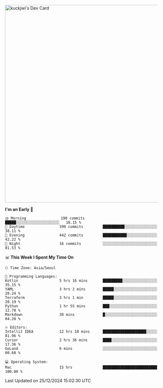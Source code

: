 <a href="https://app.daily.dev/kuckhwancho"><img src="https://api.daily.dev/devcards/v2/efef39c8028947428b3c0b486b9cd9b6.png?r=iz2&type=wide" width="652" alt="kuckjwi's Dev Card"/></a>

<!--START_SECTION:waka-->
**I'm an Early 🐤** 

```text
🌞 Morning                190 commits         █████░░░░░░░░░░░░░░░░░░░░   18.15 % 
🌆 Daytime                399 commits         ██████████░░░░░░░░░░░░░░░   38.11 % 
🌃 Evening                442 commits         ███████████░░░░░░░░░░░░░░   42.22 % 
🌙 Night                  16 commits          ░░░░░░░░░░░░░░░░░░░░░░░░░   01.53 % 
```


📊 **This Week I Spent My Time On** 

```text
🕑︎ Time Zone: Asia/Seoul

💬 Programming Languages: 
Kotlin                   5 hrs 16 mins       █████████░░░░░░░░░░░░░░░░   35.15 % 
YAML                     3 hrs 2 mins        █████░░░░░░░░░░░░░░░░░░░░   20.24 % 
Terraform                3 hrs 1 min         █████░░░░░░░░░░░░░░░░░░░░   20.19 % 
Python                   1 hr 55 mins        ███░░░░░░░░░░░░░░░░░░░░░░   12.78 % 
Markdown                 38 mins             █░░░░░░░░░░░░░░░░░░░░░░░░   04.28 % 

🔥 Editors: 
IntelliJ IDEA            12 hrs 18 mins      ████████████████████░░░░░   81.96 % 
Cursor                   2 hrs 36 mins       ████░░░░░░░░░░░░░░░░░░░░░   17.36 % 
GoLand                   6 mins              ░░░░░░░░░░░░░░░░░░░░░░░░░   00.68 % 

💻 Operating System: 
Mac                      15 hrs              █████████████████████████   100.00 % 
```


 Last Updated on 25/12/2024 15:02:30 UTC
<!--END_SECTION:waka-->
